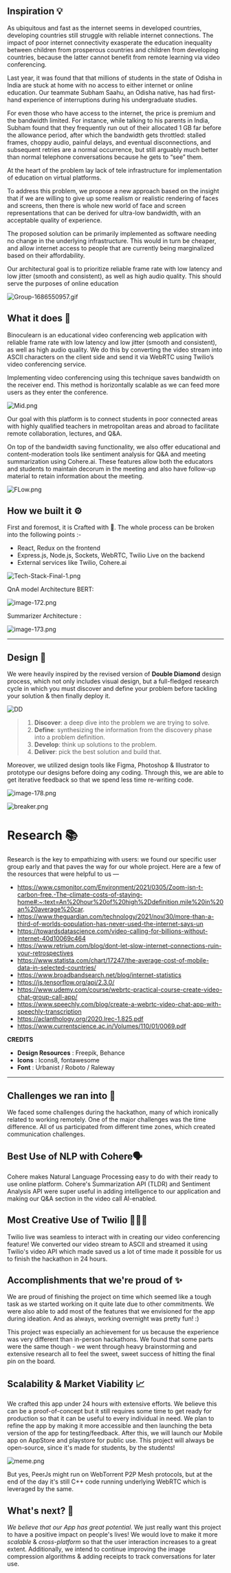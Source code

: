 ## Inspiration 💡

As ubiquitous and fast as the internet seems in developed countries, developing countries still struggle with reliable internet connections. The impact of poor internet connectivity exasperate the education inequality between children from prosperous countries and children from developing countries, because the latter cannot benefit from remote learning via video conferencing.

Last year, it was found that that millions of students in the state of Odisha in India are stuck at home with no access to either internet or online education. Our teammate Subham Saahu, an Odisha native, has had first-hand experience of interruptions during his undergraduate studies.

For even those who have access to the internet, the price is premium and the bandwidth limited. For instance, while talking to his parents in India, Subham found that they frequently run out of their allocated 1 GB far before the allowance period, after which the bandwidth gets throttled: stalled frames, choppy audio, painful delays, and eventual disconnections, and subsequent retries are a normal occurrence, but still arguably much better than normal telephone conversations because he gets to “see” them.

At the heart of the problem lay lack of tele infrastructure for implementation of education on virtual platforms.

To address this problem, we propose a new approach based on the insight that if we are willing to give up some realism or realistic rendering of faces and screens, then there is whole new world of face and screen representations that can be derived for ultra-low bandwidth, with an acceptable quality of experience.

The proposed solution can be primarily implemented as software needing no change in the underlying infrastructure. This would in turn be cheaper, and allow internet access to people that are currently being marginalized based on their affordability.

Our architectural goal is to prioritize reliable frame rate with low latency and low jitter (smooth and consistent), as well as high audio quality. This should serve the purposes of online education

![Group-1686550957.gif](https://i.postimg.cc/8c7j7ndF/Group-1686550957.gif)

## What it does 🤔
Binoculearn is an educational video conferencing web application with reliable frame rate with low latency and low jitter (smooth and consistent), as well as high audio quality. We do this by converting the video stream into ASCII characters on the client side and send it via WebRTC using Twilio’s video conferencing service.

Implementing video conferencing using this technique saves bandwidth on the receiver end. This method is horizontally scalable as we can feed more users as they enter the conference.

![Mid.png](https://i.postimg.cc/8zZcbSyF/Mid.png)

Our goal with this platform is to connect students in poor connected areas with highly qualified teachers in metropolitan areas and abroad to facilitate remote collaboration, lectures, and Q&A. 

On top of the bandwidth saving functionality, we also offer educational and content-moderation tools like sentiment analysis for Q&A and meeting summarization using Cohere.ai. These features allow both the educators and students to maintain decorum in the meeting and also have follow-up material to retain information about the meeting.

![FLow.png](https://i.postimg.cc/05ddY6qc/FLow.png)

## How we built it ⚙️

First and foremost, it is Crafted with 💙. The whole process can be broken into the following points :-
- React, Redux on the frontend
- Express.js, Node.js, Sockets, WebRTC, Twilio Live on the backend
- External services like Twilio, Cohere.ai

![Tech-Stack-Final-1.png](https://i.postimg.cc/9FVy8cB1/Tech-Stack-Final-1.png)

QnA model Architecture BERT:

![image-172.png](https://i.postimg.cc/Wp9sKnGK/image-172.png)

Summarizer Architecture :

![image-173.png](https://i.postimg.cc/5t1cjY5L/image-173.png)

---

## Design 🎨

We were heavily inspired by the revised version of **Double Diamond** design process, which not only includes visual design, but a full-fledged research cycle in which you must discover and define your problem before tackling your solution & then finally deploy it.

![DD](https://i.postimg.cc/W4bvXqDj/image-148.png)

> 1. **Discover**: a deep dive into the problem we are trying to solve.
> 2. **Define**: synthesizing the information from the discovery phase into a problem definition.
> 3. **Develop**: think up solutions to the problem.
> 4. **Deliver**: pick the best solution and build that.

Moreover, we utilized design tools like Figma,  Photoshop & Illustrator to prototype our designs before doing any coding. Through this, we are able to get iterative feedback so that we spend less time re-writing code.

![image-178.png](https://i.postimg.cc/XvFw1qtH/image-178.png)

![breaker.png](https://i.postimg.cc/YSvrrWnc/breaker.png)

# Research 📚
Research is the key to empathizing with users: we found our specific user group early and that paves the way for our whole project. Here are a few of the resources that were helpful to us —


- https://www.csmonitor.com/Environment/2021/0305/Zoom-isn-t-carbon-free.-The-climate-costs-of-staying-home#:~:text=An%20hour%20of%20high%2Ddefinition,mile%20in%20an%20average%20car.
- https://www.theguardian.com/technology/2021/nov/30/more-than-a-third-of-worlds-population-has-never-used-the-internet-says-un
- https://towardsdatascience.com/video-calling-for-billions-without-internet-40d10069c464
- https://www.retrium.com/blog/dont-let-slow-internet-connections-ruin-your-retrospectives
- https://www.statista.com/chart/17247/the-average-cost-of-mobile-data-in-selected-countries/
- https://www.broadbandsearch.net/blog/internet-statistics
- https://js.tensorflow.org/api/2.3.0/
- https://www.udemy.com/course/webrtc-practical-course-create-video-chat-group-call-app/
- https://www.speechly.com/blog/create-a-webrtc-video-chat-app-with-speechly-transcription 
- https://aclanthology.org/2020.lrec-1.825.pdf
- https://www.currentscience.ac.in/Volumes/110/01/0069.pdf 


**CREDITS**
- **Design Resources** : Freepik, Behance
- **Icons** : Icons8, fontawesome
- **Font** : Urbanist / Roboto / Raleway 

---

## Challenges we ran into 😤
We faced some challenges during the hackathon, many of which ironically related to working remotely. One of the major challenges was the time difference. All of us participated from different time zones, which created communication challenges.

## Best Use of NLP with Cohere🗣️
Cohere makes Natural Language Processing easy to do with their ready to use online platform. Cohere's Summarization API (TLDR) and Sentiment Analysis API were super useful in adding intelligence to our application and making our Q&A section in the video call AI-enabled.

 ## Most Creative Use of Twilio 👷🏻‍♂️
Twilio live was seamless to interact with in creating our video conferencing feature! We converted our video stream to ASCII and streamed it using Twilio's video API which made saved us a lot of time made it possible for us to finish the hackathon in 24 hours.

## Accomplishments that we're proud of ✨
We are proud of finishing the project on time which seemed like a tough task as we started working on it quite late due to other commitments. We were also able to add most of the features that we envisioned for the app during ideation. And as always, working overnight was pretty fun! :)

This project was especially an achievement for us because the experience was very different than in-person hackathons. We found that some parts were the same though - we went through heavy brainstorming and extensive research all to feel the sweet, sweet success of hitting the final pin on the board.

## Scalability & Market Viability 📈

We crafted this app under 24 hours with extensive efforts. We believe this can be a proof-of-concept but it still requires some time to get ready for production so that it can be useful to every individual in need. We plan to refine the app by making it more accessible and then launching the beta version of the app for testing/feedback. After this, we will launch our Mobile app on AppStore and playstore for public use. This project will always be open-source, since it's made for students, by the students!

![meme.png](https://i.postimg.cc/2jh5Lnzr/meme.png)

But yes, PeerJs might run on WebTorrent P2P Mesh protocols, but at the end of the day it's still C++ code running underlying WebRTC which is leveraged by the same.

## What's next? 🚀
*We believe that our App has great potential*. We just really want this project to have a positive impact on people's lives! We would love to make it more *scalable* & *cross-platform* so that the user interaction increases to a great extent. Additionally, we intend to continue improving the image compression algorithms & adding receipts to track conversations for later use.
 
